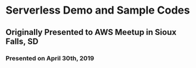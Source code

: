 # Serverless Demo and Sample Codes

## Originally Presented to AWS Meetup in Sioux Falls, SD
### Presented on April 30th, 2019


